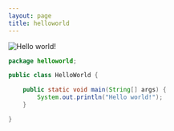 ```yaml
---
layout: page
title: helloworld
---
```

![Hello world!]({{site.url}}/images/helloworld.jpg)

```java
package helloworld;

public class HelloWorld {

	public static void main(String[] args) {
		System.out.println("Hello world!");
	}

}
```
